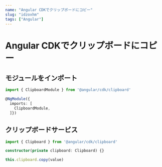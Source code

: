 ```yaml
---
name: "Angular CDKでクリップボードにコピー"
slug: "idzoxhm"
tags: ["Angular"]
---
```


# Angular CDKでクリップボードにコピー

## モジュールをインポート

```typescript
import { ClipboardModule } from '@angular/cdk/clipboard'
```

```typescript
@NgModule({
  imports: [
    ClipboardModule,
  ]})
```

## クリップボードサービス

```typescript
import { Clipboard } from '@angular/cdk/clipboard'
```

```typescript
constructor(private clipboard: Clipboard) {}

this.clipboard.copy(value)
```
